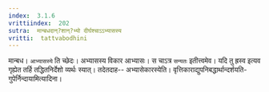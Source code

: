 ```yaml
---
index:  3.1.6
vrittiindex:  202
sutra:  मान्बधदान्?शान्?भ्यो दीर्घश्चाऽऽभ्यासस्य
vritti:  tattvabodhini 
---
```


मान्बध। `आभ्यासस्ये` ति च्छेदः। अभ्यासस्य विकार आभ्यासः। स चाऽत्र `सन्यतः` इतीत्त्वमेव। यदि तु ह्रस्व इत्यव गृह्येत तर्हि तद्धितनिर्देशो व्यर्थः स्यात्। तदेतदाह-- अभ्यासेकारस्येति। वृत्तिकाराद्युपनिबद्धार्थान्दर्शयति-गुपेर्निन्दायामित्यादिना। 

